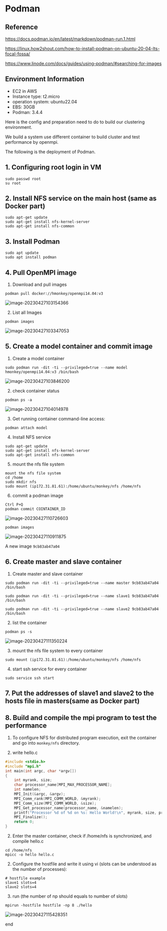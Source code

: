 # Podman

## Reference

https://docs.podman.io/en/latest/markdown/podman-run.1.html

https://linux.how2shout.com/how-to-install-podman-on-ubuntu-20-04-lts-focal-fossa/

https://www.linode.com/docs/guides/using-podman/#searching-for-images

## Environment Information

- EC2 in AWS 
- Instance type: t2.micro 
- operation system: ubuntu22.04
- EBS: 30GB
- Podman: 3.4.4

Here is the config and preparation need to do to build our clustering environment.

We build a system use different container to build cluster and test performance by openmpi.

The following is the deployment of Podman.

## 1. Configuring root login in VM

~~~shell
sudo passwd root
su root
~~~

##  2. Install NFS service on the main host (same as Docker part)

~~~shell
sudo apt-get update
sudo apt-get install nfs-kernel-server
sudo apt-get install nfs-common
~~~

## 3. Install Podman

~~~shell
sudo apt update
sudo apt install podman
~~~

## 4. Pull OpenMPI image

1. Download and pull images

~~~
podman pull docker://hmonkey/openmpi14.04:v3
~~~

![image-20230427103154366](C:\Users\Habsburg\AppData\Roaming\Typora\typora-user-images\image-20230427103154366.png)

2. List all Images

~~~shell
podman images
~~~

![image-20230427103347053](C:\Users\Habsburg\AppData\Roaming\Typora\typora-user-images\image-20230427103347053.png)

## 5. Create a model container and commit image

1. Create a model container 

~~~
sudo podman run -dit -ti --privileged=true --name model hmonkey/openmpi14.04:v3 /bin/bash
~~~

![image-20230427103846200](C:\Users\Habsburg\AppData\Roaming\Typora\typora-user-images\image-20230427103846200.png)

2. check container status

~~~shell
podman ps -a
~~~

![image-20230427104014978](C:\Users\Habsburg\AppData\Roaming\Typora\typora-user-images\image-20230427104014978.png)

3. Get running container command-line access:

~~~shell
podman attach model
~~~

4. Install NFS service

~~~shell
sudo apt-get update
sudo apt-get install nfs-kernel-server
sudo apt-get install nfs-common
~~~

5. mount the nfs file system

~~~shell
mount the nfs file system
cd /home
sudo mkdir nfs
sudo mount (ip172.31.81.61):/home/ubuntu/monkey/nfs /home/nfs
~~~

6. commit a podman image

~~~
Ctrl P+Q
podman commit COINTAINER_ID
~~~

![image-20230427110726603](C:\Users\Habsburg\AppData\Roaming\Typora\typora-user-images\image-20230427110726603.png)

~~~shell
podman images
~~~

![image-20230427110911875](C:\Users\Habsburg\AppData\Roaming\Typora\typora-user-images\image-20230427110911875.png)

A new image `9cb83ab47a04`

## 6. Create master and slave container

1. Create master and slave container

~~~shell
sudo podman run -dit -ti --privileged=true --name master 9cb83ab47a04 /bin/bash

sudo podman run -dit -ti --privileged=true --name slave1 9cb83ab47a04 /bin/bash

sudo podman run -dit -ti --privileged=true --name slave2 9cb83ab47a04 /bin/bash

~~~

2. list the container

~~~shell
podman ps -s
~~~

![image-20230427111350224](C:\Users\Habsburg\AppData\Roaming\Typora\typora-user-images\image-20230427111350224.png)

3. mount the nfs file system to every container

~~~
sudo mount (ip172.31.81.61):/home/ubuntu/monkey/nfs /home/nfs
~~~
4. start ssh service for every container

~~~shell
sudo service ssh start
~~~

##  7. Put the addresses of slave1 and slave2 to the hosts file in masters(same as Docker part)

## 8. Build and compile the mpi program to test the performance

1. To configure NFS for distributed program execution, exit the container and go into `monkey/nfs` directory.

1. write hello.c

~~~c
#include <stdio.h>
#include "mpi.h"
int main(int argc, char *argv[])
{
    int myrank, size;
    char processor_name[MPI_MAX_PROCESSOR_NAME];
    int namelen;
    MPI_Init(&argc, &argv);
    MPI_Comm_rank(MPI_COMM_WORLD, &myrank);
    MPI_Comm_size(MPI_COMM_WORLD, &size);
    MPI_Get_processor_name(processor_name, &namelen);
    printf("Processor %d of %d on %s: Hello World!\n", myrank, size, processor_name);
    MPI_Finalize();
    return 0;
}

~~~

2. Enter the master container, check if /home/nfs is synchronized, and compile hello.c

~~~shell
cd /home/nfs
mpicc -o hello hello.c
~~~

2. Configure the hostfile and write it using vi (slots can be understood as the number of processes):

~~~shell
# hostfile example
slave1 slots=4
slave2 slots=4
~~~

3. run (the number of np should equals to number of slots)

~~~shell
mpirun -hostfile hostfile -np 8 ./hello
~~~



![image-20230427115428351](C:\Users\Habsburg\AppData\Roaming\Typora\typora-user-images\image-20230427115428351.png)



end